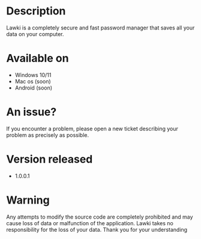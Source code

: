 # Description
Lawki is a completely secure and fast password manager that saves all your data on your computer.

# Available on
- Windows 10/11
- Mac os (soon)
- Android (soon)

# An issue?
If you encounter a problem, please open a new ticket describing your problem as precisely as possible.

# Version released
- 1.0.0.1

# Warning
Any attempts to modify the source code are completely prohibited and may cause loss of data or malfunction of the application.
Lawki takes no responsibility for the loss of your data.
Thank you for your understanding
